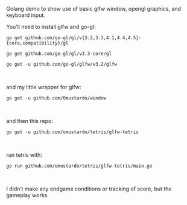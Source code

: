 Golang demo to show use of basic glfw window, opengl graphics, and keyboard
input.

You’ll need to install glfw and go-gl:

`go get github.com/go-gl/gl/v{3.2,3.3,4.1,4.4,4.5}-{core,compatibility}/gl`

`go get github.com/go-gl/gl/v3.3-core/gl`

`go get -u github.com/go-gl/glfw/v3.2/glfw`

 

and my little wrapper for glfw:

`go get -u github.com/Omustardo/window`

 

and then this repo:

`go get -u github.com/omustardo/tetris/glfw-tetris`

 

run tetris with:

`go run github.com/omustardo/tetris/glfw-tetris/main.go`

 

I didn’t make any endgame conditions or tracking of score, but the gameplay
works.
